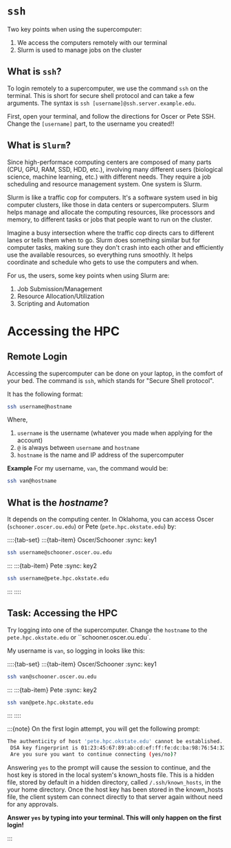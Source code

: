 # `ssh`

Two key points when using the supercomputer:

1. We access the computers remotely with our terminal
2. Slurm is used to manage jobs on the cluster

## What is `ssh`?

To login remotely to a supercomputer, we use the command `ssh` on the terminal. This is short for secure shell protocol and can take a few arguments. The syntax is `ssh [username]@ssh.server.example.edu`.

First, open your terminal, and follow the directions for Oscer or Pete SSH. Change the `[username]` part, to the username you created!!

## What is `Slurm`?

Since high-performace computing centers are composed of many parts (CPU, GPU, RAM, SSD, HDD, etc.), involving many different users (biological science, machine learning, etc.) with different needs. They require a job scheduling and resource management system. One system is Slurm.

Slurm is like a traffic cop for computers. It's a software system used in big computer clusters, like those in data centers or supercomputers. Slurm helps manage and allocate the computing resources, like processors and memory, to different tasks or jobs that people want to run on the cluster.

Imagine a busy intersection where the traffic cop directs cars to different lanes or tells them when to go. Slurm does something similar but for computer tasks, making sure they don't crash into each other and efficiently use the available resources, so everything runs smoothly. It helps coordinate and schedule who gets to use the computers and when.

For us, the users, some key points when using Slurm are:

1. Job Submission/Management
2. Resource Allocation/Utilization
3. Scripting and Automation

# Accessing the HPC 

## Remote Login

Accessing the supercomputer can be done on your laptop, in the comfort of your bed. The command is `ssh`, which stands for "Secure Shell protocol".

It has the following format:

```bash
ssh username@hostname
```

Where,

1. `username` is the username (whatever you made when applying for the account)
2. `@` is always between `username` and `hostname`
3. `hostname` is the name and IP address of the supercomputer


**Example** For my username, `van`, the command would be:
```bash
ssh van@hostname
```

## What is the *hostname*?

It depends on the computing center. In Oklahoma, you can access Oscer (`schooner.oscer.ou.edu`) or Pete (`pete.hpc.okstate.edu`) by:

::::{tab-set} 
:::{tab-item} Oscer/Schooner
:sync: key1
```bash 
ssh username@schooner.oscer.ou.edu 
```
:::
:::{tab-item} Pete
:sync: key2
```bash
ssh username@pete.hpc.okstate.edu
```
:::
::::

## Task: Accessing the HPC
 
Try logging into one of the supercomputer. Change the `hostname` to the `pete.hpc.okstate.edu` or ``schooner.oscer.ou.edu`.

My username is `van`, so logging in looks like this:

::::{tab-set} 
:::{tab-item} Oscer/Schooner
:sync: key1
```bash 
ssh van@schooner.oscer.ou.edu 
```
:::
:::{tab-item} Pete
:sync: key2
```bash
ssh van@pete.hpc.okstate.edu
```
:::
::::

:::{note}
On the first login attempt, you will get the following prompt:

```bash
The authenticity of host 'pete.hpc.okstate.edu' cannot be established.
 DSA key fingerprint is 01:23:45:67:89:ab:cd:ef:ff:fe:dc:ba:98:76:54:32:10.
 Are you sure you want to continue connecting (yes/no)?
```

Answering `yes` to the prompt will cause the session to continue, and the host key is stored in the local system's known_hosts file. This is a hidden file, stored by default in a hidden directory, called `/.ssh/known_hosts`, in the your home directory. Once the host key has been stored in the known_hosts file, the client system can connect directly to that server again without need for any approvals.

**Answer `yes` by typing into your terminal. This will only happen on the first login!**

:::

